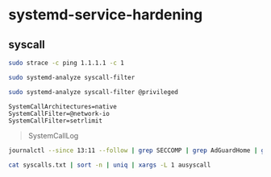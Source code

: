 # systemd-service-hardening

## syscall

```sh
sudo strace -c ping 1.1.1.1 -c 1

sudo systemd-analyze syscall-filter

sudo systemd-analyze syscall-filter @privileged
```

```
SystemCallArchitectures=native
SystemCallFilter=@network-io
SystemCallFilter=setrlimit
```

> SystemCallLog

```sh
journalctl --since 13:11 --follow | grep SECCOMP | grep AdGuardHome | grep -oP '(?<=syscall=)\d+' > syscalls.txt

cat syscalls.txt | sort -n | uniq | xargs -L 1 ausyscall
```
